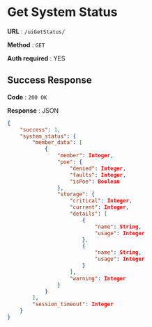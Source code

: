 # Get System Status

**URL** : `/uiGetStatus/`

**Method** : `GET`

**Auth required** : YES

## Success Response

**Code** : `200 OK`

**Response** : JSON

```json
{
    "success": 1,
    "system_status": {
        "member_data": [
            {
                "member": Integer,
                "poe": {
                    "denied": Integer,
                    "faults": Integer,
                    "isPoe": Boolean
                },
                "storage": {
                    "critical": Integer,
                    "current": Integer,
                    "details": [
                        {
                            "name": String,
                            "usage": Integer
                        },
                        {
                            "name": String,
                            "usage": Integer
                        }
                    ],
                    "warning": Integer
                }
            }
        ],
        "session_timeout": Integer
    }
}
```